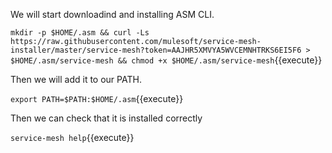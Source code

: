 We will start downloadind and installing ASM CLI.

`mkdir -p $HOME/.asm && curl -Ls https://raw.githubusercontent.com/mulesoft/service-mesh-installer/master/service-mesh?token=AAJHR5XMVYA5WVCEMNHTRKS6EI5F6 > $HOME/.asm/service-mesh && chmod +x $HOME/.asm/service-mesh`{{execute}}

Then we will add it to our PATH.

`export PATH=$PATH:$HOME/.asm`{{execute}}

Then we can check that it is installed correctly

`service-mesh help`{{execute}}